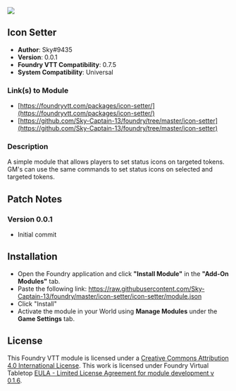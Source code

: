 ![](https://img.shields.io/badge/Foundry-v0.7.5-informational)

## Icon Setter

* **Author**: Sky#9435
* **Version**: 0.0.1
* **Foundry VTT Compatibility**: 0.7.5
* **System Compatibility**: Universal

### Link(s) to Module
* [https://foundryvtt.com/packages/icon-setter/](https://foundryvtt.com/packages/icon-setter/)
* [https://github.com/Sky-Captain-13/foundry/tree/master/icon-setter](https://github.com/Sky-Captain-13/foundry/tree/master/icon-setter)

### Description
A simple module that allows players to set status icons on targeted tokens. GM's can use the same commands to set status icons on selected and targeted tokens.

## Patch Notes
### Version 0.0.1
* Initial commit

## Installation
* Open the Foundry application and click **"Install Module"** in the **"Add-On Modules"** tab.
* Paste the following link: https://raw.githubusercontent.com/Sky-Captain-13/foundry/master/icon-setter/icon-setter/module.json
* Click "Install"
* Activate the module in your World using **Manage Modules** under the **Game Settings** tab.

## License
This Foundry VTT module is licensed under a [Creative Commons Attribution 4.0 International License](http://creativecommons.org/licenses/by/4.0/).
This work is licensed under Foundry Virtual Tabletop [EULA - Limited License Agreement for module development v 0.1.6](http://foundryvtt.com/pages/license.html).
